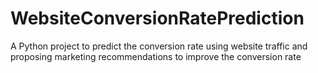 # WebsiteConversionRatePrediction
A Python project to predict the conversion rate using website traffic and proposing marketing recommendations to improve the conversion rate
